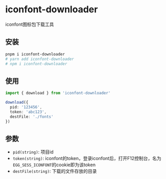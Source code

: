 # iconfont-downloader

iconfont图标包下载工具

## 安装

```bash
pnpm i iconfont-downloader
# yarn add iconfont-downloader
# npm i iconfont-downloader
```

## 使用

```ts
import { download } from 'iconfont-downloader'

download({
  pid: '123456',
  token: 'abc123',
  destFile: './fonts'
})
```

## 参数

- `pid(string)`: 项目id
- `token(string)`: iconfont的token，登录iconfont后，打开F12控制台，名为`EGG_SESS_ICONFONT`的cookie即为该token
- `destFile(string)`: 下载的文件存放的目录

